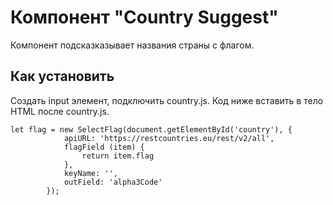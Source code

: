 # Компонент "Country Suggest"

Компонент подсказказывает названия страны с флагом.

## Как установить

Создать input элемент, подключить country.js. Код ниже вставить в тело HTML после country.js.

```
let flag = new SelectFlag(document.getElementById('country'), {
            apiURL: 'https://restcountries.eu/rest/v2/all',
            flagField (item) {
                return item.flag
            },
            keyName: '',
            outField: 'alpha3Code'
        });
```    